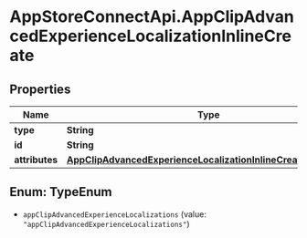 # AppStoreConnectApi.AppClipAdvancedExperienceLocalizationInlineCreate

## Properties

Name | Type | Description | Notes
------------ | ------------- | ------------- | -------------
**type** | **String** |  | 
**id** | **String** |  | [optional] 
**attributes** | [**AppClipAdvancedExperienceLocalizationInlineCreateAttributes**](AppClipAdvancedExperienceLocalizationInlineCreateAttributes.md) |  | [optional] 



## Enum: TypeEnum


* `appClipAdvancedExperienceLocalizations` (value: `"appClipAdvancedExperienceLocalizations"`)




